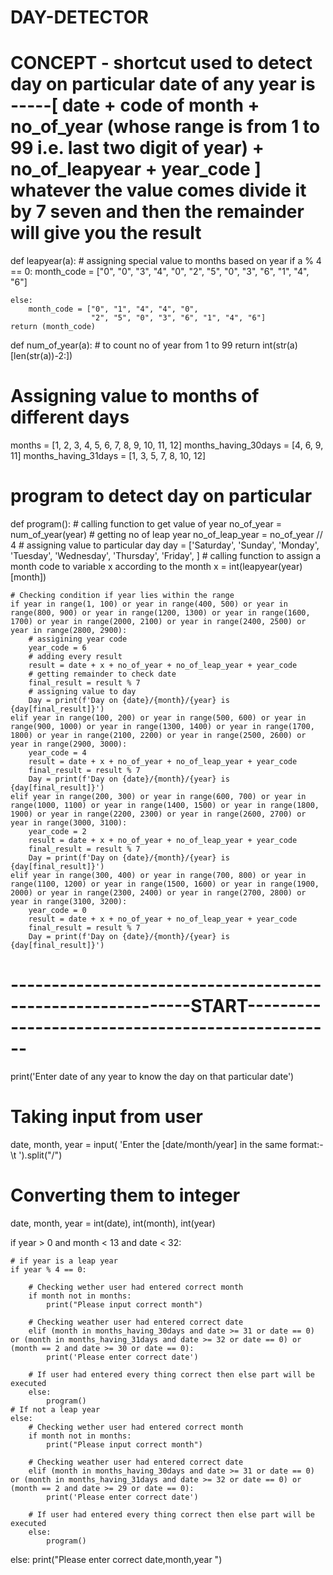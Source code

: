 # DAY-DETECTOR
# CONCEPT - shortcut used to detect day on particular date of any year is -----[ date +  code of month + no_of_year (whose range is from 1 to 99 i.e. last two digit of year) + no_of_leapyear + year_code ] whatever the value comes divide it by 7 seven and then the remainder will give you the result

def leapyear(a):  # assigning special value to months based on year
    if a % 4 == 0:
        month_code = ["0", "0", "3", "4", "0",
                      "2", "5", "0", "3", "6", "1", "4", "6"]

    else:
        month_code = ["0", "1", "4", "4", "0",
                      "2", "5", "0", "3", "6", "1", "4", "6"]
    return (month_code)


def num_of_year(a):  # to count no of year from 1 to 99
    return int(str(a)[len(str(a))-2:])


# Assigning value to months of different days
months = [1, 2, 3, 4, 5, 6, 7, 8, 9, 10, 11, 12]
months_having_30days = [4, 6, 9, 11]
months_having_31days = [1, 3, 5, 7, 8, 10, 12]

# program to detect day on particular


def program():
    # calling function to get value of year
    no_of_year = num_of_year(year)
    # getting no of leap year
    no_of_leap_year = no_of_year // 4
    # assigning value to particular day
    day = ['Saturday', 'Sunday', 'Monday', 'Tuesday',
           'Wednesday', 'Thursday', 'Friday', ]
    # calling function to assign a month code to variable x according to the month
    x = int(leapyear(year)[month])

    # Checking condition if year lies within the range
    if year in range(1, 100) or year in range(400, 500) or year in range(800, 900) or year in range(1200, 1300) or year in range(1600, 1700) or year in range(2000, 2100) or year in range(2400, 2500) or year in range(2800, 2900):
        # assigining year code
        year_code = 6
        # adding every result
        result = date + x + no_of_year + no_of_leap_year + year_code
        # getting remainder to check date
        final_result = result % 7
        # assigning value to day
        Day = print(f'Day on {date}/{month}/{year} is {day[final_result]}')
    elif year in range(100, 200) or year in range(500, 600) or year in range(900, 1000) or year in range(1300, 1400) or year in range(1700, 1800) or year in range(2100, 2200) or year in range(2500, 2600) or year in range(2900, 3000):
        year_code = 4
        result = date + x + no_of_year + no_of_leap_year + year_code
        final_result = result % 7
        Day = print(f'Day on {date}/{month}/{year} is {day[final_result]}')
    elif year in range(200, 300) or year in range(600, 700) or year in range(1000, 1100) or year in range(1400, 1500) or year in range(1800, 1900) or year in range(2200, 2300) or year in range(2600, 2700) or year in range(3000, 3100):
        year_code = 2
        result = date + x + no_of_year + no_of_leap_year + year_code
        final_result = result % 7
        Day = print(f'Day on {date}/{month}/{year} is {day[final_result]}')
    elif year in range(300, 400) or year in range(700, 800) or year in range(1100, 1200) or year in range(1500, 1600) or year in range(1900, 2000) or year in range(2300, 2400) or year in range(2700, 2800) or year in range(3100, 3200):
        year_code = 0
        result = date + x + no_of_year + no_of_leap_year + year_code
        final_result = result % 7
        Day = print(f'Day on {date}/{month}/{year} is {day[final_result]}')

# ------------------------------------------------------------START-------------------------------------------------


print('Enter date of any year to know the day on that particular date')
# Taking input from user
date, month, year = input(
    'Enter the [date/month/year] in the same format:-\t ').split("/")

# Converting them to integer
date, month, year = int(date), int(month), int(year)

if year > 0 and month < 13 and date < 32:

    # if year is a leap year
    if year % 4 == 0:

        # Checking wether user had entered correct month
        if month not in months:
            print("Please input correct month")

        # Checking weather user had entered correct date
        elif (month in months_having_30days and date >= 31 or date == 0) or (month in months_having_31days and date >= 32 or date == 0) or (month == 2 and date >= 30 or date == 0):
            print('Please enter correct date')

        # If user had entered every thing correct then else part will be executed
        else:
            program()
    # If not a leap year
    else:
        # Checking wether user had entered correct month
        if month not in months:
            print("Please input correct month")

        # Checking weather user had entered correct date
        elif (month in months_having_30days and date >= 31 or date == 0) or (month in months_having_31days and date >= 32 or date == 0) or (month == 2 and date >= 29 or date == 0):
            print('Please enter correct date')

        # If user had entered every thing correct then else part will be executed
        else:
            program()
else:
    print("Please enter correct date,month,year ")
